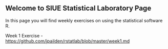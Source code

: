 ## Welcome to SIUE Statistical Laboratory Page

In this page you will find weekly exercises on using the statistical software R.

Week 1 Exercise - <https://github.com/jpailden/rstatlab/blob/master/week1.md>
